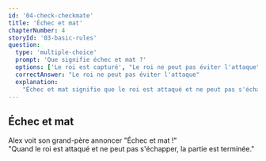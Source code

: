 ```yaml
---
id: '04-check-checkmate'
title: 'Échec et mat'
chapterNumber: 4
storyId: '03-basic-rules'
question:
  type: 'multiple-choice'
  prompt: 'Que signifie échec et mat ?'
  options: ['Le roi est capturé', "Le roi ne peut pas éviter l'attaque", 'La partie continue']
  correctAnswer: "Le roi ne peut pas éviter l'attaque"
  explanation:
    "Échec et mat signifie que le roi est attaqué et ne peut pas s'échapper, la partie est terminée."
---
```


## Échec et mat

Alex voit son grand-père annoncer "Échec et mat !"  
"Quand le roi est attaqué et ne peut pas s'échapper, la partie est terminée."
